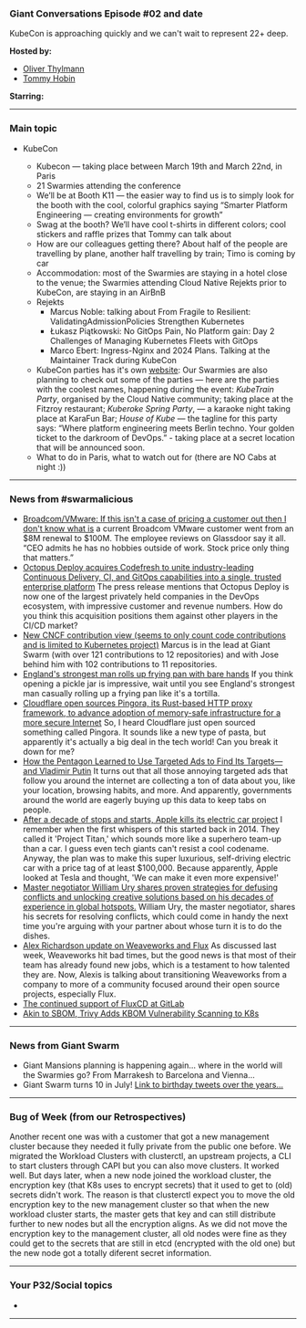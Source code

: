 
### Giant Conversations Episode #02 and date 

KubeCon is approaching quickly and we can't wait to represent 22+ deep.


**Hosted by:** 

* [Oliver Thylmann](https://twitter.com/othylmann)
* [Tommy Hobin](https://twitter.com/tommyhobin)

**Starring:** 

------------------------------------------------------------------------------------------------------------------------------
### Main topic

* KubeCon
  
  * Kubecon — taking place between March 19th and March 22nd, in Paris
  * 21 Swarmies attending the conference
  * We’ll be at Booth K11 — the easier way to find us is to simply look for the booth with the cool, colorful graphics saying “Smarter Platform Engineering — creating environments for growth”
  * Swag at the booth? We’ll have cool t-shirts in different colors; cool stickers and raffle prizes that Tommy can talk about
  * How are our colleagues getting there? About half of the people are travelling by plane, another half travelling by train; Timo is coming by car
  * Accommodation: most of the Swarmies are staying in a hotel close to the venue; the Swarmies attending Cloud Native Rejekts prior to KubeCon, are staying in an AirBnB
  * Rejekts
    * Marcus Noble: talking about From Fragile to Resilient: ValidatingAdmissionPolicies Strengthen Kubernetes
    * Łukasz Piątkowski: No GitOps Pain, No Platform gain: Day 2 Challenges of Managing Kubernetes Fleets with GitOps
    * Marco Ebert: Ingress-Nginx and 2024 Plans. Talking at the Maintainer Track during KubeCon
  * KubeCon parties has it's own [website](https://conf.party/kubecon-eu-2024.html): Our Swarmies are also planning to check out some of the parties — here are the parties with the coolest names, happening during the event: _KubeTrain Party_, organised by the Cloud Native community; taking place at the Fitzroy restaurant; _Kuberoke Spring Party_, — a karaoke night taking place at KaraFun Bar; _House of Kube_ — the tagline for this party says: “Where platform engineering meets Berlin techno. Your golden ticket to the darkroom of DevOps.” - taking place at a secret location that will be announced soon.
  * What to do in Paris, what to watch out for (there are NO Cabs at night :))
    
------------------------------------------------------------------------------------------------------------------------------

### News from #swarmalicious

- [Broadcom/VMware: If this isn't a case of pricing a customer out then I don't know what is](https://twitter.com/cioontherun/status/1760770717040115988)
 a current Broadcom VMware customer went from an $8M renewal to $100M. The employee reviews on Glassdoor say it all. “CEO admits he has no hobbies outside of work. Stock price only thing that matters.” 
- [Octopus Deploy acquires Codefresh to unite industry-leading Continuous Delivery, CI, and GitOps capabilities into a single, trusted enterprise platform](https://octopus.com/news/octopus-acquires-codefresh) The press release mentions that Octopus Deploy is now one of the largest privately held companies in the DevOps ecosystem, with impressive customer and revenue numbers. How do you think this acquisition positions them against other players in the CI/CD market?
- [New CNCF contribution view (seems to only count code contributions and is limited to Kubernetes project)](https://contribcard.clotributor.dev/) Marcus is in the lead at Giant Swarm (with over 121 contributions to 12 repositories) and with Jose behind him with 102 contributions to 11 repositories. 
- [England's strongest man rolls up frying pan with bare hands](https://www.bbc.co.uk/news/av/uk-england-oxfordshire-68368582) If you think opening a pickle jar is impressive, wait until you see England's strongest man casually rolling up a frying pan like it's a tortilla.
- [Cloudflare open sources Pingora, its Rust-based HTTP proxy framework, to advance adoption of memory-safe infrastructure for a more secure Internet](https://blog.cloudflare.com/pingora-open-source) So, I heard Cloudflare just open sourced something called Pingora. It sounds like a new type of pasta, but apparently it's actually a big deal in the tech world! Can you break it down for me?
- [How the Pentagon Learned to Use Targeted Ads to Find Its Targets—and Vladimir Putin](https://www.wired.com/story/how-pentagon-learned-targeted-ads-to-find-targets-and-vladimir-putin/) It turns out that all those annoying targeted ads that follow you around the internet are collecting a ton of data about you, like your location, browsing habits, and more. And apparently, governments around the world are eagerly buying up this data to keep tabs on people.
- [After a decade of stops and starts, Apple kills its electric car project](https://arstechnica.com/gadgets/2024/02/after-a-decade-of-stops-and-starts-apple-kills-its-electric-car-project/?utm_source=tldrnewsletter) I remember when the first whispers of this started back in 2014. They called it 'Project Titan,' which sounds more like a superhero team-up than a car. I guess even tech giants can't resist a cool codename.
Anyway, the plan was to make this super luxurious, self-driving electric car with a price tag of at least $100,000. Because apparently, Apple looked at Tesla and thought, 'We can make it even more expensive!'
- [Master negotiator William Ury shares proven strategies for defusing conflicts and unlocking creative solutions based on his decades of experience in global hotspots.](https://tim.blog/2024/02/13/william-ury/) William Ury, the master negotiator, shares his secrets for resolving conflicts, which could come in handy the next time you're arguing with your partner about whose turn it is to do the dishes.
- [Alex Richardson update on Weaveworks and Flux](https://www.linkedin.com/posts/richardsonalexis_hi-everyone-i-am-very-sad-to-announce-activity-7171213301555666945-16RJ/?utm_source=share&utm_medium=member_android) As discussed last week, Weaveworks hit bad times, but the good news is that most of their team has already found new jobs, which is a testament to how talented they are. Now, Alexis is talking about transitioning Weaveworks from a company to more of a community focused around their open source projects, especially Flux. 
- [The continued support of FluxCD at GitLab](https://about.gitlab.com/blog/2024/03/05/the-continued-support-of-fluxcd-at-gitlab/)
- [Akin to SBOM, Trivy Adds KBOM Vulnerability Scanning to K8s](https://thenewstack.io/akin-to-sbom-trivy-adds-kbom-vulnerability-scanning-to-k8s/)

------------------------------------------------------------------------------------------------------------------------------

### News from Giant Swarm

* Giant Mansions planning is happening again... where in the world will the Swarmies go? From Marrakesh to Barcelona and Vienna...
* Giant Swarm turns 10 in July! [Link to birthday tweets over the years...](https://twitter.com/search?q=%40giantswarm%20birthday&src=typed_query)

------------------------------------------------------------------------------------------------------------------------------


### Bug of Week (from our Retrospectives)

Another recent one was with a customer that got a new management cluster because they needed it fully private from the public one before. We migrated the Workload Clusters with clusterctl, an upstream projects, a CLI to start clusters through CAPI but you can also move clusters. It worked well. But days later, when a new node joined the workload cluster, the encryption key (that K8s uses to encrypt secrets) that it used to get to (old) secrets didn't work. The reason is that clusterctl expect you to move the old encryption key to the new management cluster so that when the new workload cluster starts, the master gets that key and can still distribute further to new nodes but all the encryption aligns. As we did not move the encryption key to the management cluster, all old nodes were fine as they could get to  the secrets that are still in etcd (encrypted with the old one) but the new node got a totally diferent secret information. 

------------------------------------------------------------------------------------------------------------------------------

### Your P32/Social topics 

* 

------------------------------------------------------------------------------------------------------------------------------



